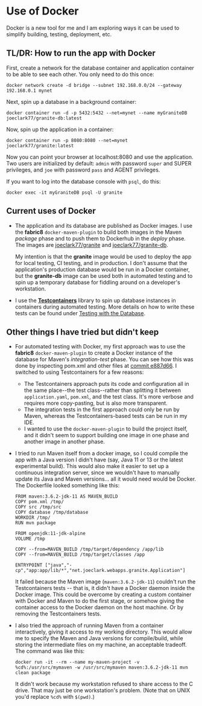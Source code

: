 # Use of Docker

Docker is a new tool for me and I am exploring ways it can be used to simplify building, testing, deployment, etc.

## TL/DR: How to run the app with Docker

First, create a network for the database container and application container to be able to see each other.  You only need to do this once:

    docker network create -d bridge --subnet 192.168.0.0/24 --gateway 192.168.0.1 mynet
    
Next, spin up a database in a background container:

    docker container run -d -p 5432:5432 --net=mynet --name myGraniteDB joeclark77/granite-db:latest
    
Now, spin up the application in a container:

    docker container run -p 8080:8080 --net=mynet joeclark77/granite:latest

Now you can point your browser at localhost:8080 and use the application.  Two users are initialized by default: `admin` with password `super` and SUPER privileges, and `joe` with password `pass` and AGENT privileges.

If you want to log into the database console with `psql`, do this:

    docker exec -it myGraniteDB psql -U granite

## Current uses of Docker

- The application and its database are published as Docker images.  I use the **fabric8** `docker-maven-plugin` to build both images in the Maven *package* phase and to push them to Dockerhub in the *deploy* phase.  The images are [joeclark77/granite](https://cloud.docker.com/u/joeclark77/repository/docker/joeclark77/granite) and [joeclark77/granite-db](https://cloud.docker.com/u/joeclark77/repository/docker/joeclark77/granite-db).
  
  My intention is that the **granite** image would be used to deploy the app for local testing, CI testing, and in production.  I don't assume that the application's production database would be run in a Docker container, but the **granite-db** image can be used both in automated testing and to spin up a temporary database for fiddling around on a developer's workstation.

- I use the [**Testcontainers**](https://www.testcontainers.org/) library to spin up database instances in containers during automated testing.  More details on how to write these tests can be found under [Testing with the Database](https://github.com/joeclark-phd/granite/tree/master/database#testing-with-the-database).

## Other things I have tried but didn't keep

- For automated testing with Docker, my first approach was to use the **fabric8** `docker-maven-plugin` to create a Docker instance of the database for Maven's *integration-test* phase.  You can see how this was done by inspecting pom.xml and other files at [commit e887d66](https://github.com/joeclark-phd/granite/tree/e887d661a232d7b4d0b7071adf6dbba63454789a).  I switched to using Testcontainers for a few reasons:
  - The Testcontainers approach puts its code and configuration all in the same place--the test class--rather than splitting it between `application.yaml`, `pom.xml`, and the test class.  It's more verbose and requires more copy-pasting, but is also more transparent.
  - The integration tests in the first approach could only be run by Maven, whereas the Testcontainers-based tests can be run in my IDE.
  - I wanted to use the `docker-maven-plugin` to build the project itself, and it didn't seem to support building one image in one phase and another image in another phase.

- I tried to run Maven itself from a docker image, so I could compile the app with a Java version I didn't have (say, Java 11 or 13 or the latest experimental build).  This would also make it easier to set up a continuous integration server, since we wouldn't have to manually update its Java and Maven versions... all it would need would be Docker.  The Dockerfile looked something like this:

    ```
    FROM maven:3.6.2-jdk-11 AS MAVEN_BUILD
    COPY pom.xml /tmp/
    COPY src /tmp/src
    COPY database /tmp/database
    WORKDIR /tmp/
    RUN mvn package
    
    FROM openjdk:11-jdk-alpine
    VOLUME /tmp
    
    COPY --from=MAVEN_BUILD /tmp/target/dependency /app/lib
    COPY --from=MAVEN_BUILD /tmp/target/classes /app
    
    ENTRYPOINT ["java","-cp","app:app/lib/*","net.joeclark.webapps.granite.Application"]
    ```

  It failed because the Maven image (`maven:3.6.2-jdk-11`) couldn't run the Testcontainers tests -- that is, it didn't have a Docker daemon inside the Docker image.  This could be overcome by creating a custom container with Docker and Maven to do the first stage, or somehow giving the container access to the Docker daemon on the host machine.  Or by removing the Testcontainers tests.

- I also tried the approach of running Maven from a container interactively, giving it access to my working directory.  This would allow me to specify the Maven and Java versions for compile/build, while storing the intermediate files on my machine, an acceptable tradeoff.  The command was like this:

    ```
    docker run -it --rm --name my-maven-project -v %cd%:/usr/src/mymaven -w /usr/src/mymaven maven:3.6.2-jdk-11 mvn clean package
    ```
  
  It didn't work because my workstation refused to share access to the C drive.  That may just be one workstation's problem.  (Note that on UNIX you'd replace `%cd%` with `$(pwd)`.)
